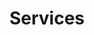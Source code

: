 ---
title: Services
permalink: "/services/"
position: 4
descroption: 'Services we provide'
layout: services
---